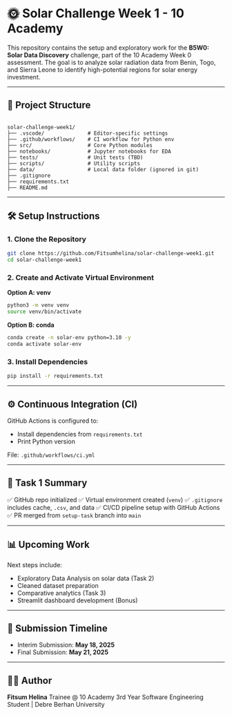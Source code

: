 
# 🌞 Solar Challenge Week 1 - 10 Academy

This repository contains the setup and exploratory work for the **B5W0: Solar Data Discovery** challenge, part of the 10 Academy Week 0 assessment. The goal is to analyze solar radiation data from Benin, Togo, and Sierra Leone to identify high-potential regions for solar energy investment.

---

## 📁 Project Structure

```

solar-challenge-week1/
├── .vscode/              # Editor-specific settings
├── .github/workflows/    # CI workflow for Python env
├── src/                  # Core Python modules
├── notebooks/            # Jupyter notebooks for EDA
├── tests/                # Unit tests (TBD)
├── scripts/              # Utility scripts
├── data/                 # Local data folder (ignored in git)
├── .gitignore
├── requirements.txt
├── README.md

````

---

## 🛠️ Setup Instructions

### 1. Clone the Repository

```bash
git clone https://github.com/Fitsumhelina/solar-challenge-week1.git
cd solar-challenge-week1
````

### 2. Create and Activate Virtual Environment

**Option A: venv**

```bash
python3 -m venv venv
source venv/bin/activate
```

**Option B: conda**

```bash
conda create -n solar-env python=3.10 -y
conda activate solar-env
```

### 3. Install Dependencies

```bash
pip install -r requirements.txt
```

---

## ⚙️ Continuous Integration (CI)

GitHub Actions is configured to:

* Install dependencies from `requirements.txt`
* Print Python version

File: `.github/workflows/ci.yml`

---

## 🚀 Task 1 Summary

✅ GitHub repo initialized
✅ Virtual environment created (`venv`)
✅ `.gitignore` includes cache, `.csv`, and data
✅ CI/CD pipeline setup with GitHub Actions
✅ PR merged from `setup-task` branch into `main`

---

## 📊 Upcoming Work

Next steps include:

* Exploratory Data Analysis on solar data (Task 2)
* Cleaned dataset preparation
* Comparative analytics (Task 3)
* Streamlit dashboard development (Bonus)

---

## 📅 Submission Timeline

* Interim Submission: **May 18, 2025**
* Final Submission: **May 21, 2025**

---

## 👨‍💻 Author

**Fitsum Helina**
Trainee @ 10 Academy
3rd Year Software Engineering Student | Debre Berhan University

```

